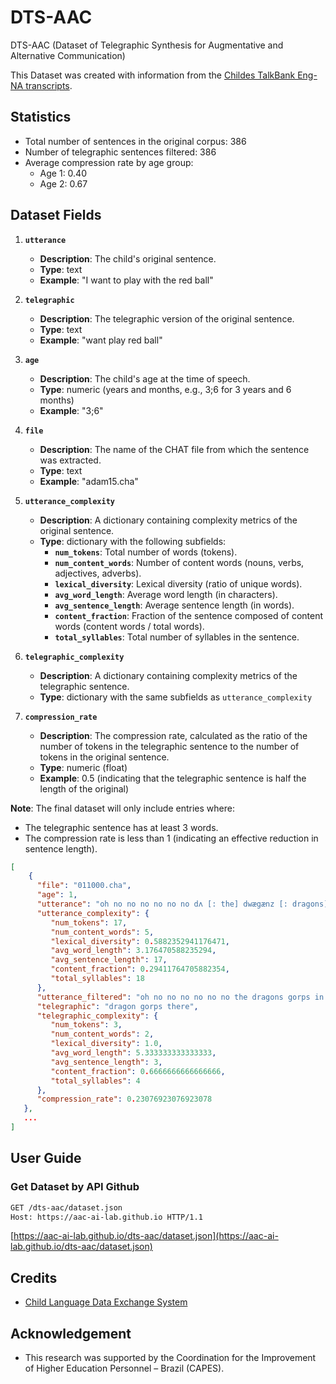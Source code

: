 # DTS-AAC

DTS-AAC (Dataset of Telegraphic Synthesis for Augmentative and Alternative Communication)

This Dataset was created with information from the [Childes TalkBank Eng-NA transcripts](https://childes.talkbank.org/access/Eng-NA/).

## Statistics

- Total number of sentences in the original corpus: 386
- Number of telegraphic sentences filtered: 386
- Average compression rate by age group:
    - Age 1: 0.40
    - Age 2: 0.67

## Dataset Fields

1. **`utterance`**
   - **Description**: The child's original sentence.
   - **Type**: text
   - **Example**: "I want to play with the red ball"

2. **`telegraphic`**
   - **Description**: The telegraphic version of the original sentence.
   - **Type**: text
   - **Example**: "want play red ball"

3. **`age`**
   - **Description**: The child's age at the time of speech.
   - **Type**: numeric (years and months, e.g., 3;6 for 3 years and 6 months)
   - **Example**: "3;6"

4. **`file`**
   - **Description**: The name of the CHAT file from which the sentence was extracted.
   - **Type**: text
   - **Example**: "adam15.cha"

5. **`utterance_complexity`**
   - **Description**: A dictionary containing complexity metrics of the original sentence.
   - **Type**: dictionary with the following subfields:
     - **`num_tokens`**: Total number of words (tokens).
     - **`num_content_words`**: Number of content words (nouns, verbs, adjectives, adverbs).
     - **`lexical_diversity`**: Lexical diversity (ratio of unique words).
     - **`avg_word_length`**: Average word length (in characters).
     - **`avg_sentence_length`**: Average sentence length (in words).
     - **`content_fraction`**: Fraction of the sentence composed of content words (content words / total words).
     - **`total_syllables`**: Total number of syllables in the sentence.


6. **`telegraphic_complexity`**
   - **Description**: A dictionary containing complexity metrics of the telegraphic sentence.
   - **Type**: dictionary with the same subfields as `utterance_complexity`

7. **`compression_rate`**
   - **Description**: The compression rate, calculated as the ratio of the number of tokens in the telegraphic sentence to the number of tokens in the original sentence.
   - **Type**: numeric (float)
   - **Example**: 0.5 (indicating that the telegraphic sentence is half the length of the original)

**Note**: The final dataset will only include entries where:
- The telegraphic sentence has at least 3 words.
- The compression rate is less than 1 (indicating an effective reduction in sentence length).

```json
[
    {
      "file": "011000.cha",
      "age": 1,
      "utterance": "oh no no no no no no dʌ [: the] dwægænz [: dragons] xxx (.) &~gorps in dɛr [: there] [/] dɛr [: there] .",
      "utterance_complexity": {
         "num_tokens": 17,
         "num_content_words": 5,
         "lexical_diversity": 0.5882352941176471,
         "avg_word_length": 3.176470588235294,
         "avg_sentence_length": 17,
         "content_fraction": 0.29411764705882354,
         "total_syllables": 18
      },
      "utterance_filtered": "oh no no no no no no the dragons gorps in there there",
      "telegraphic": "dragon gorps there",
      "telegraphic_complexity": {
         "num_tokens": 3,
         "num_content_words": 2,
         "lexical_diversity": 1.0,
         "avg_word_length": 5.333333333333333,
         "avg_sentence_length": 3,
         "content_fraction": 0.6666666666666666,
         "total_syllables": 4
      },
      "compression_rate": 0.23076923076923078
   },
   ...
]
```

## User Guide

### Get Dataset by API Github

```bash
GET /dts-aac/dataset.json
Host: https://aac-ai-lab.github.io HTTP/1.1
```
[https://aac-ai-lab.github.io/dts-aac/dataset.json](https://aac-ai-lab.github.io/dts-aac/dataset.json)

## Credits

- [Child Language Data Exchange System](https://childes.talkbank.org/)

## Acknowledgement

- This research was supported by the Coordination for the Improvement of Higher Education Personnel – Brazil (CAPES).